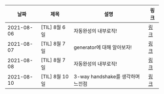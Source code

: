 | 날짜       | 제목           | 설명                              | 링크                                          |
| ---------- | -------------- | --------------------------------- | --------------------------------------------- |
| 2021-08-06 | [TIL] 8월 6일  | 자동완성의 내부로직!              | [링크](https://velog.io/@jinn2u/8월-6일-TIL)  |
| 2021-08-07 | [TIL] 8월 7일  | generator에 대해 알아보자!        | [링크](https://velog.io/@jinn2u/제너레이터란) |
| 2021-08-08 | [TIL] 8월 7일  | 자동완성의 내부로직!              | [링크](https://velog.io/@jinn2u/8월-8일-TIL)  |
| 2021-08-10 | [TIL] 8월 10일 | 3-way handshake를 생각하며 느낀점 | [링크](https://velog.io/@jinn2u/8월-10일-TIL) |
